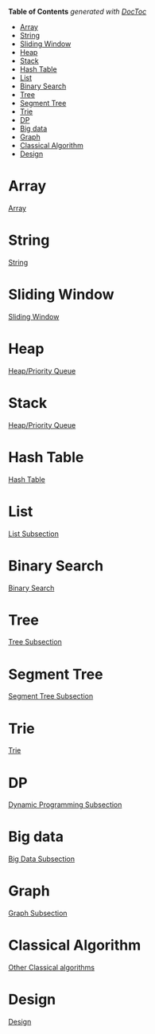 <!-- START doctoc generated TOC please keep comment here to allow auto update -->
<!-- DON'T EDIT THIS SECTION, INSTEAD RE-RUN doctoc TO UPDATE -->
**Table of Contents**  *generated with [DocToc](https://github.com/thlorenz/doctoc)*

- [Array](#array)
- [String](#string)
- [Sliding Window](#sliding-window)
- [Heap](#heap)
- [Stack](#stack)
- [Hash Table](#hash-table)
- [List](#list)
- [Binary Search](#binary-search)
- [Tree](#tree)
- [Segment Tree](#segment-tree)
- [Trie](#trie)
- [DP](#dp)
- [Big data](#big-data)
- [Graph](#graph)
- [Classical Algorithm](#classical-algorithm)
- [Design](#design)

<!-- END doctoc generated TOC please keep comment here to allow auto update -->

# Array

[Array](https://github.com/zhangruiskyline/Algorithm-and-Data-Structure/blob/master/doc/array.md)

# String
[String](https://github.com/zhangruiskyline/Algorithm-and-Data-Structure/blob/master/doc/string.md)

# Sliding Window
[Sliding Window](https://github.com/zhangruiskyline/Algorithm-and-Data-Structure/blob/master/doc/sliding_window.md)

# Heap
[Heap/Priority Queue](https://github.com/zhangruiskyline/Algorithm-and-Data-Structure/blob/master/doc/heap.md)

# Stack
[Heap/Priority Queue](https://github.com/zhangruiskyline/Algorithm-and-Data-Structure/blob/master/doc/stack.md)


# Hash Table

[Hash Table](https://github.com/zhangruiskyline/Algorithm-and-Data-Structure/blob/master/doc/hash.md)

# List

[List Subsection](https://github.com/zhangruiskyline/Algorithm-and-Data-Structure/blob/master/doc/list.md)

# Binary Search

[Binary Search](https://github.com/zhangruiskyline/Algorithm-and-Data-Structure/blob/master/doc/binary_search.md)

# Tree

[Tree Subsection](https://github.com/zhangruiskyline/Algorithm-and-Data-Structure/blob/master/doc/tree.md)

# Segment Tree

[Segment Tree Subsection](https://github.com/zhangruiskyline/Algorithm-and-Data-Structure/blob/master/doc/segment_tree.md)

# Trie

[Trie](https://github.com/zhangruiskyline/Algorithm-and-Data-Structure/blob/master/doc/Trie.md)

# DP

[Dynamic Programming Subsection](https://github.com/zhangruiskyline/Algorithm-and-Data-Structure/blob/master/doc/dp.md)

# Big data
[Big Data Subsection](https://github.com/zhangruiskyline/Algorithm-and-Data-Structure/blob/master/doc/big_data.md)

# Graph
[Graph Subsection](https://github.com/zhangruiskyline/Algorithm-and-Data-Structure/blob/master/doc/Graph.md)

# Classical Algorithm

[Other Classical algorithms](https://github.com/zhangruiskyline/Algorithm-and-Data-Structure/blob/master/doc/classical_algorithm.md)


# Design

[Design](https://github.com/zhangruiskyline/Algorithm-and-Data-Structure/blob/master/doc/design.md)
